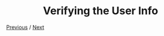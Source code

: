 <h1 align="center">Verifying the User Info</h1>

[Previous](https://github.com/alithecodeguy/articles/blob/main/OAuth/OAuth%202.0%20Simplified/03%20Signing%20in%20with%20Google/04%20Getting%20an%20ID%20Token/GettingAnIDToken_en.md "Previous")
/
[Next](https://github.com/alithecodeguy/articles/blob/main/OAuth/OAuth%202.0%20Simplified/04%20Server-Side%20Apps/Server-SideApps_en.md "Next")

